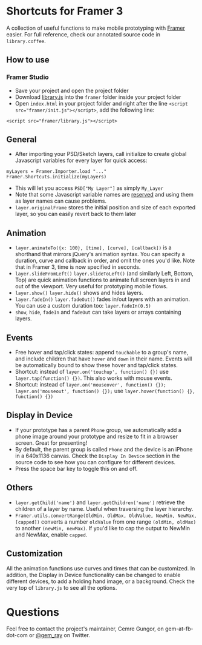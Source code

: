 # Shortcuts for Framer 3

A collection of useful functions to make mobile prototyping with [Framer](http://www.framerjs.com/) easier.  For full reference, check our annotated source code in `library.coffee`.

## How to use

### Framer Studio
* Save your project and open the project folder
* Download [library.js](https://rawgit.com/facebook/shortcuts-for-framer/master/build/library.js) into the `framer` folder inside your project folder
* Open `index.html` in your project folder and right after the line `<script src="framer/init.js"></script>`, add the following line:
 
```<script src="framer/library.js"></script>```
 

## General
* After importing your PSD/Sketch layers, call initialize to create global Javascript variables for every layer for quick access:
    
```
myLayers = Framer.Importer.load "..."
Framer.Shortcuts.initialize(myLayers)
```

* This will let you access `PSD["My Layer"]` as simply `My_Layer`
* Note that some Javascript variable names are [reserved](http://www.javascripter.net/faq/reserved.htm) and using them as layer names can cause problems. 
* `layer.originalFrame` stores the initial position and size of each exported layer, so you can easily revert back to them later

## Animation
* `layer.animateTo({x: 100}, [time], [curve], [callback])` is a shorthand that mirrors jQuery's animation syntax. You can specify a duration, curve and callback in order, and omit the ones you'd like. Note that in Framer 3, time is now specified in seconds.
* `layer.slideFromLeft()` `layer.slideToLeft()` (and similarly Left, Bottom, Top) are quick animation functions to animate full screen layers in and out of the viewport. Very useful for prototyping mobile flows.
* `layer.show()` `layer.hide()` shows and hides layers.
* `layer.fadeIn()` `layer.fadeOut()` fades in/out layers with an animation. You can use a custom duration too: `layer.fadeIn(0.5)`
* `show`, `hide`, `fadeIn` and `fadeOut` can take layers or arrays containing layers.

## Events
* Free hover and tap/click states: append `touchable` to a group's name, and include children that have `hover` and `down` in their name. Events will be automatically bound to show these hover and tap/click states.
* Shortcut: instead of `layer.on('touchup', function() {})` use `layer.tap(function() {})`. This also works with mouse events.
* Shortcut: instead of `layer.on('mouseover', function() {}); layer.on('mouseout', function() {});` use `layer.hover(function() {}, function() {})`

## Display in Device
* If your prototype has a parent `Phone` group, we automatically add a phone image around your prototype and resize to fit in a browser screen. Great for presenting!
* By default, the parent group is called `Phone` and the device is an iPhone in a 640x1136 canvas. Check the `Display In Device` section in the source code to see how you can configure for different devices.
* Press the space bar key to toggle this on and off.

## Others
* `layer.getChild('name')` and `layer.getChildren('name')` retrieve the children of a layer by name. Useful when traversing the layer hierarchy.
* `Framer.utils.convertRange(OldMin, OldMax, OldValue, NewMin, NewMax, [capped])` converts a number `oldValue` from one range `(oldMin, oldMax)` to another `(newMin, newMax)`. If you'd like to cap the output to NewMin and NewMax, enable `capped`.

## Customization
All the animation functions use curves and times that can be customized. In addition, the Display in Device functionality can be changed to enable different devices, to add a holding hand image, or a background. Check the very top of `library.js` to see all the options.

# Questions

Feel free to contact the project's maintainer, Cemre Gungor, on gem-at-fb-dot-com or [@gem_ray](https://twitter.com/gem_ray) on Twitter.
